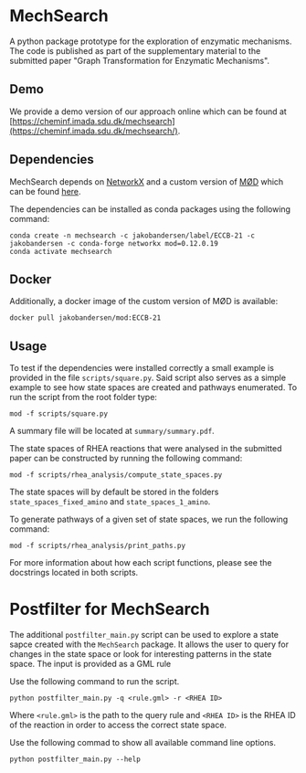 # MechSearch

A python package prototype for the exploration of enzymatic mechanisms.
The code is published as part of the supplementary material to the submitted paper
"Graph Transformation for Enzymatic Mechanisms".

## Demo
We provide a demo version of our approach online which can be found at
[https://cheminf.imada.sdu.dk/mechsearch](https://cheminf.imada.sdu.dk/mechsearch/).

## Dependencies
MechSearch depends on [NetworkX](https://networkx.org/) and a custom version of
[MØD](https://cheminf.imada.sdu.dk/mod/) which can be found
[here](https://github.com/jakobandersen/mod/tree/archive/ECCB-21).

The dependencies can be installed as conda packages using the following command:

```
conda create -n mechsearch -c jakobandersen/label/ECCB-21 -c jakobandersen -c conda-forge networkx mod=0.12.0.19
conda activate mechsearch
```

## Docker

Additionally, a docker image of the custom version of MØD is available:

```
docker pull jakobandersen/mod:ECCB-21
```

## Usage
To test if the dependencies were installed correctly a small example
is provided in the file `scripts/square.py`. Said script also serves
as a simple example to see how state spaces are created and
pathways enumerated. To run the script from the root folder type:
```
mod -f scripts/square.py
```
A summary file will be located at `summary/summary.pdf`.

The state spaces of RHEA reactions that were analysed in
the submitted paper can be constructed by running the following command:
```
mod -f scripts/rhea_analysis/compute_state_spaces.py
```
The state spaces will by default be stored in the folders
`state_spaces_fixed_amino` and `state_spaces_1_amino`.

To generate pathways of a given set of state spaces, we run the
following command:
```
mod -f scripts/rhea_analysis/print_paths.py
```

For more information about how each script functions, please see the
docstrings located in both scripts.

# Postfilter for MechSearch

The additional `postfilter_main.py` script can be used to explore a state sapce created with the `MechSearch` package.
It allows the user to query for changes in the state space or look for interesting patterns in the state space.
The input is provided as a GML rule

Use the following command to run the script.

```shell
python postfilter_main.py -q <rule.gml> -r <RHEA ID>
```

Where `<rule.gml>` is the path to the query rule and `<RHEA ID>` is the RHEA ID of the reaction in order to access the correct state space.

Use the following commad to show all available command line options.
```shell
python postfilter_main.py --help
```
